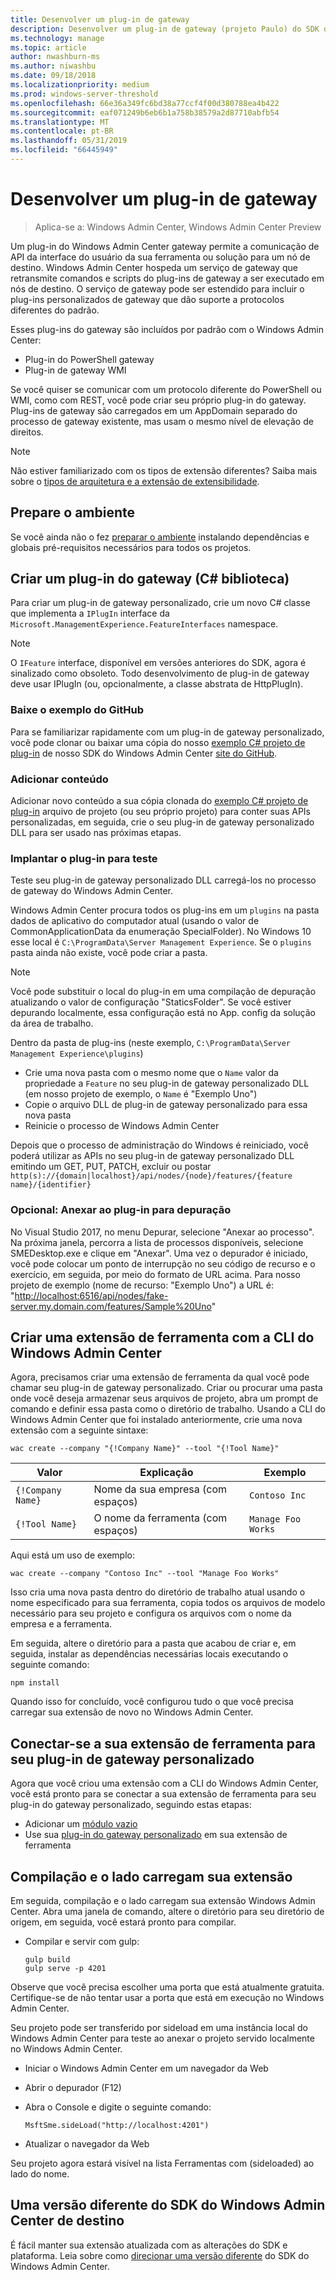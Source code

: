 ```yaml
---
title: Desenvolver um plug-in de gateway
description: Desenvolver um plug-in de gateway (projeto Paulo) do SDK do Windows Admin Center
ms.technology: manage
ms.topic: article
author: nwashburn-ms
ms.author: niwashbu
ms.date: 09/18/2018
ms.localizationpriority: medium
ms.prod: windows-server-threshold
ms.openlocfilehash: 66e36a349fc6bd38a77ccf4f00d380788ea4b422
ms.sourcegitcommit: eaf071249b6eb6b1a758b38579a2d87710abfb54
ms.translationtype: MT
ms.contentlocale: pt-BR
ms.lasthandoff: 05/31/2019
ms.locfileid: "66445949"
---
```

# <a name="develop-a-gateway-plugin"></a>Desenvolver um plug-in de gateway

>Aplica-se a: Windows Admin Center, Windows Admin Center Preview

Um plug-in do Windows Admin Center gateway permite a comunicação de API da interface do usuário da sua ferramenta ou solução para um nó de destino.  Windows Admin Center hospeda um serviço de gateway que retransmite comandos e scripts do plug-ins de gateway a ser executado em nós de destino. O serviço de gateway pode ser estendido para incluir o plug-ins personalizados de gateway que dão suporte a protocolos diferentes do padrão.

Esses plug-ins do gateway são incluídos por padrão com o Windows Admin Center:

* Plug-in do PowerShell gateway
* Plug-in de gateway WMI

Se você quiser se comunicar com um protocolo diferente do PowerShell ou WMI, como com REST, você pode criar seu próprio plug-in do gateway.  Plug-ins de gateway são carregados em um AppDomain separado do processo de gateway existente, mas usam o mesmo nível de elevação de direitos.

> [!NOTE]
> Não estiver familiarizado com os tipos de extensão diferentes? Saiba mais sobre o [tipos de arquitetura e a extensão de extensibilidade](understand-extensions.md).

## <a name="prepare-your-environment"></a>Prepare o ambiente

Se você ainda não o fez [preparar o ambiente](prepare-development-environment.md) instalando dependências e globais pré-requisitos necessários para todos os projetos.

## <a name="create-a-gateway-plugin-c-library"></a>Criar um plug-in do gateway (C# biblioteca)

Para criar um plug-in de gateway personalizado, crie um novo C# classe que implementa a ```IPlugIn``` interface da ```Microsoft.ManagementExperience.FeatureInterfaces``` namespace.  

> [!NOTE]
> O ```IFeature``` interface, disponível em versões anteriores do SDK, agora é sinalizado como obsoleto.  Todo desenvolvimento de plug-in de gateway deve usar IPlugIn (ou, opcionalmente, a classe abstrata de HttpPlugIn).

### <a name="download-sample-from-github"></a>Baixe o exemplo do GitHub

Para se familiarizar rapidamente com um plug-in de gateway personalizado, você pode clonar ou baixar uma cópia do nosso [exemplo C# projeto de plug-in](https://github.com/Microsoft/windows-admin-center-sdk/tree/master/GatewayPluginExample/Plugin) de nosso SDK do Windows Admin Center [site do GitHub](https://aka.ms/wacsdk).

### <a name="add-content"></a>Adicionar conteúdo

Adicionar novo conteúdo a sua cópia clonada do [exemplo C# projeto de plug-in](https://github.com/Microsoft/windows-admin-center-sdk/tree/master/GatewayPluginExample/Plugin) arquivo de projeto (ou seu próprio projeto) para conter suas APIs personalizadas, em seguida, crie o seu plug-in de gateway personalizado DLL para ser usado nas próximas etapas.

### <a name="deploy-plugin-for-testing"></a>Implantar o plug-in para teste

Teste seu plug-in de gateway personalizado DLL carregá-los no processo de gateway do Windows Admin Center.

Windows Admin Center procura todos os plug-ins em um ```plugins``` na pasta dados de aplicativo do computador atual (usando o valor de CommonApplicationData da enumeração SpecialFolder). No Windows 10 esse local é ```C:\ProgramData\Server Management Experience```.  Se o ```plugins``` pasta ainda não existe, você pode criar a pasta.

> [!NOTE]
> Você pode substituir o local do plug-in em uma compilação de depuração atualizando o valor de configuração "StaticsFolder". Se você estiver depurando localmente, essa configuração está no App. config da solução da área de trabalho. 

Dentro da pasta de plug-ins (neste exemplo, ```C:\ProgramData\Server Management Experience\plugins```)

* Crie uma nova pasta com o mesmo nome que o ```Name``` valor da propriedade a ```Feature``` no seu plug-in de gateway personalizado DLL (em nosso projeto de exemplo, o ```Name``` é "Exemplo Uno")
* Copie o arquivo DLL de plug-in de gateway personalizado para essa nova pasta
* Reinicie o processo de Windows Admin Center

Depois que o processo de administração do Windows é reiniciado, você poderá utilizar as APIs no seu plug-in de gateway personalizado DLL emitindo um GET, PUT, PATCH, excluir ou postar ```http(s)://{domain|localhost}/api/nodes/{node}/features/{feature name}/{identifier}```

### <a name="optional-attach-to-plugin-for-debugging"></a>Opcional: Anexar ao plug-in para depuração

No Visual Studio 2017, no menu Depurar, selecione "Anexar ao processo". Na próxima janela, percorra a lista de processos disponíveis, selecione SMEDesktop.exe e clique em "Anexar". Uma vez o depurador é iniciado, você pode colocar um ponto de interrupção no seu código de recurso e o exercício, em seguida, por meio do formato de URL acima. Para nosso projeto de exemplo (nome de recurso: "Exemplo Uno") a URL é: "<http://localhost:6516/api/nodes/fake-server.my.domain.com/features/Sample%20Uno>"

## <a name="create-a-tool-extension-with-the-windows-admin-center-cli"></a>Criar uma extensão de ferramenta com a CLI do Windows Admin Center ##

Agora, precisamos criar uma extensão de ferramenta da qual você pode chamar seu plug-in de gateway personalizado.  Criar ou procurar uma pasta onde você deseja armazenar seus arquivos de projeto, abra um prompt de comando e definir essa pasta como o diretório de trabalho.  Usando a CLI do Windows Admin Center que foi instalado anteriormente, crie uma nova extensão com a seguinte sintaxe:

```
wac create --company "{!Company Name}" --tool "{!Tool Name}"
```

| Valor | Explicação | Exemplo |
| ----- | ----------- | ------- |
| ```{!Company Name}``` | Nome da sua empresa (com espaços) | ```Contoso Inc``` |
| ```{!Tool Name}``` | O nome da ferramenta (com espaços) | ```Manage Foo Works``` |

Aqui está um uso de exemplo:

```
wac create --company "Contoso Inc" --tool "Manage Foo Works"
```

Isso cria uma nova pasta dentro do diretório de trabalho atual usando o nome especificado para sua ferramenta, copia todos os arquivos de modelo necessário para seu projeto e configura os arquivos com o nome da empresa e a ferramenta.  

Em seguida, altere o diretório para a pasta que acabou de criar e, em seguida, instalar as dependências necessárias locais executando o seguinte comando:

```
npm install
```

Quando isso for concluído, você configurou tudo o que você precisa carregar sua extensão de novo no Windows Admin Center. 

## <a name="connect-your-tool-extension-to-your-custom-gateway-plugin"></a>Conectar-se a sua extensão de ferramenta para seu plug-in de gateway personalizado

Agora que você criou uma extensão com a CLI do Windows Admin Center, você está pronto para se conectar a sua extensão de ferramenta para seu plug-in do gateway personalizado, seguindo estas etapas:

- Adicionar um [módulo vazio](guides/add-module.md)
- Use sua [plug-in do gateway personalizado](guides/use-custom-gateway-plugin.md) em sua extensão de ferramenta
 
## <a name="build-and-side-load-your-extension"></a>Compilação e o lado carregam sua extensão

Em seguida, compilação e o lado carregam sua extensão Windows Admin Center.  Abra uma janela de comando, altere o diretório para seu diretório de origem, em seguida, você estará pronto para compilar.

* Compilar e servir com gulp:

    ```
    gulp build
    gulp serve -p 4201
    ```

Observe que você precisa escolher uma porta que está atualmente gratuita. Certifique-se de não tentar usar a porta que está em execução no Windows Admin Center.

Seu projeto pode ser transferido por sideload em uma instância local do Windows Admin Center para teste ao anexar o projeto servido localmente no Windows Admin Center.

* Iniciar o Windows Admin Center em um navegador da Web
* Abrir o depurador (F12)
* Abra o Console e digite o seguinte comando:

    ```
    MsftSme.sideLoad("http://localhost:4201")
    ```

*   Atualizar o navegador da Web

Seu projeto agora estará visível na lista Ferramentas com (sideloaded) ao lado do nome.

## <a name="target-a-different-version-of-the-windows-admin-center-sdk"></a>Uma versão diferente do SDK do Windows Admin Center de destino

É fácil manter sua extensão atualizada com as alterações do SDK e plataforma.  Leia sobre como [direcionar uma versão diferente](target-sdk-version.md) do SDK do Windows Admin Center.